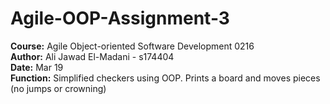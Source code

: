 # Agile-OOP-Assignment-3
**Course:** Agile Object-oriented Software Development 0216 \
**Author:** Ali Jawad El-Madani - s174404 \
**Date:** Mar 19 \
**Function:** Simplified checkers using OOP. Prints a board and moves pieces (no jumps or crowning) 
